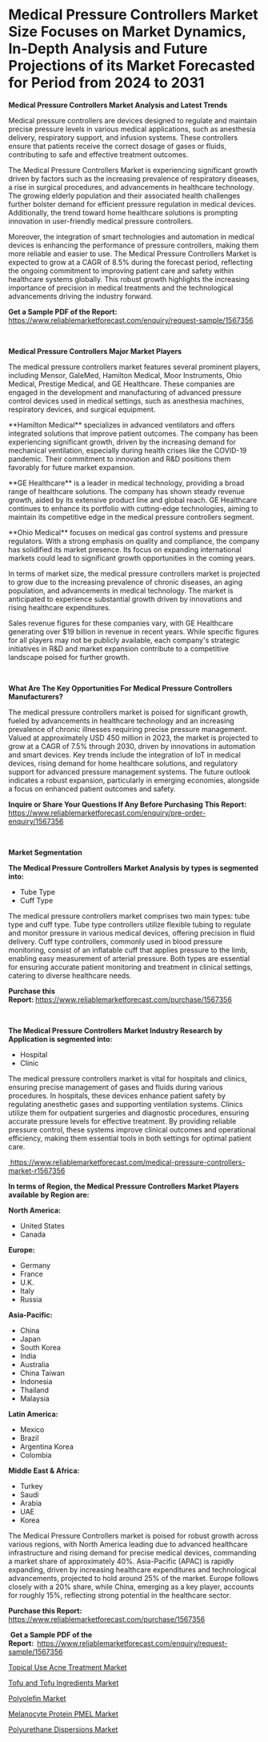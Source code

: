 <p><h1>Medical Pressure Controllers Market Size Focuses on Market Dynamics, In-Depth Analysis and Future Projections of its Market Forecasted for Period from 2024 to 2031</h1></p><p><strong>Medical Pressure Controllers Market Analysis and Latest Trends</strong></p>
<p><p>Medical pressure controllers are devices designed to regulate and maintain precise pressure levels in various medical applications, such as anesthesia delivery, respiratory support, and infusion systems. These controllers ensure that patients receive the correct dosage of gases or fluids, contributing to safe and effective treatment outcomes.</p><p>The Medical Pressure Controllers Market is experiencing significant growth driven by factors such as the increasing prevalence of respiratory diseases, a rise in surgical procedures, and advancements in healthcare technology. The growing elderly population and their associated health challenges further bolster demand for efficient pressure regulation in medical devices. Additionally, the trend toward home healthcare solutions is prompting innovation in user-friendly medical pressure controllers.</p><p>Moreover, the integration of smart technologies and automation in medical devices is enhancing the performance of pressure controllers, making them more reliable and easier to use. The Medical Pressure Controllers Market is expected to grow at a CAGR of 8.5% during the forecast period, reflecting the ongoing commitment to improving patient care and safety within healthcare systems globally. This robust growth highlights the increasing importance of precision in medical treatments and the technological advancements driving the industry forward.</p></p>
<p><strong>Get a Sample PDF of the Report:&nbsp;</strong> <a href="https://www.reliablemarketforecast.com/enquiry/request-sample/1567356">https://www.reliablemarketforecast.com/enquiry/request-sample/1567356</a></p>
<p>&nbsp;</p>
<p><strong>Medical Pressure Controllers Major Market Players</strong></p>
<p><p>The medical pressure controllers market features several prominent players, including Mensor, GaleMed, Hamilton Medical, Moor Instruments, Ohio Medical, Prestige Medical, and GE Healthcare. These companies are engaged in the development and manufacturing of advanced pressure control devices used in medical settings, such as anesthesia machines, respiratory devices, and surgical equipment.</p><p>**Hamilton Medical** specializes in advanced ventilators and offers integrated solutions that improve patient outcomes. The company has been experiencing significant growth, driven by the increasing demand for mechanical ventilation, especially during health crises like the COVID-19 pandemic. Their commitment to innovation and R&D positions them favorably for future market expansion.</p><p>**GE Healthcare** is a leader in medical technology, providing a broad range of healthcare solutions. The company has shown steady revenue growth, aided by its extensive product line and global reach. GE Healthcare continues to enhance its portfolio with cutting-edge technologies, aiming to maintain its competitive edge in the medical pressure controllers segment.</p><p>**Ohio Medical** focuses on medical gas control systems and pressure regulators. With a strong emphasis on quality and compliance, the company has solidified its market presence. Its focus on expanding international markets could lead to significant growth opportunities in the coming years.</p><p>In terms of market size, the medical pressure controllers market is projected to grow due to the increasing prevalence of chronic diseases, an aging population, and advancements in medical technology. The market is anticipated to experience substantial growth driven by innovations and rising healthcare expenditures.</p><p>Sales revenue figures for these companies vary, with GE Healthcare generating over $19 billion in revenue in recent years. While specific figures for all players may not be publicly available, each company's strategic initiatives in R&D and market expansion contribute to a competitive landscape poised for further growth.</p></p>
<p>&nbsp;</p>
<p><strong>What Are The Key Opportunities For Medical Pressure Controllers Manufacturers?</strong></p>
<p><p>The medical pressure controllers market is poised for significant growth, fueled by advancements in healthcare technology and an increasing prevalence of chronic illnesses requiring precise pressure management. Valued at approximately USD 450 million in 2023, the market is projected to grow at a CAGR of 7.5% through 2030, driven by innovations in automation and smart devices. Key trends include the integration of IoT in medical devices, rising demand for home healthcare solutions, and regulatory support for advanced pressure management systems. The future outlook indicates a robust expansion, particularly in emerging economies, alongside a focus on enhanced patient outcomes and safety.</p></p>
<p><strong>Inquire or Share Your Questions If Any Before Purchasing This Report:</strong> <a href="https://www.reliablemarketforecast.com/enquiry/pre-order-enquiry/1567356">https://www.reliablemarketforecast.com/enquiry/pre-order-enquiry/1567356</a></p>
<p>&nbsp;</p>
<p><strong>Market Segmentation</strong></p>
<p><strong>The Medical Pressure Controllers Market Analysis by types is segmented into:</strong></p>
<p><ul><li>Tube Type</li><li>Cuff Type</li></ul></p>
<p><p>The medical pressure controllers market comprises two main types: tube type and cuff type. Tube type controllers utilize flexible tubing to regulate and monitor pressure in various medical devices, offering precision in fluid delivery. Cuff type controllers, commonly used in blood pressure monitoring, consist of an inflatable cuff that applies pressure to the limb, enabling easy measurement of arterial pressure. Both types are essential for ensuring accurate patient monitoring and treatment in clinical settings, catering to diverse healthcare needs.</p></p>
<p><strong>Purchase this Report:&nbsp;</strong><a href="https://www.reliablemarketforecast.com/purchase/1567356">https://www.reliablemarketforecast.com/purchase/1567356</a></p>
<p>&nbsp;</p>
<p><strong>The Medical Pressure Controllers Market Industry Research by Application is segmented into:</strong></p>
<p><ul><li>Hospital</li><li>Clinic</li></ul></p>
<p><p>The medical pressure controllers market is vital for hospitals and clinics, ensuring precise management of gases and fluids during various procedures. In hospitals, these devices enhance patient safety by regulating anesthetic gases and supporting ventilation systems. Clinics utilize them for outpatient surgeries and diagnostic procedures, ensuring accurate pressure levels for effective treatment. By providing reliable pressure control, these systems improve clinical outcomes and operational efficiency, making them essential tools in both settings for optimal patient care.</p></p>
<p><a href="https://www.reliablemarketforecast.com/medical-pressure-controllers-market-r1567356">&nbsp;https://www.reliablemarketforecast.com/medical-pressure-controllers-market-r1567356</a></p>
<p><strong>In terms of Region, the Medical Pressure Controllers Market Players available by Region are:</strong></p>
<p>
    <p> <strong> North America: </strong>
        <ul>
            <li>United States</li>
            <li>Canada</li>
        </ul>
        </p> 
    <p> <strong> Europe: </strong>
        <ul>
            <li>Germany</li>
            <li>France</li>
            <li>U.K.</li>
            <li>Italy</li>
            <li>Russia</li>
        </ul>
        </p> 
    <p> <strong> Asia-Pacific: </strong>
        <ul>
            <li>China</li>
            <li>Japan</li>
            <li>South Korea</li>
            <li>India</li>
            <li>Australia</li>
            <li>China Taiwan</li>
            <li>Indonesia</li>
            <li>Thailand</li>
            <li>Malaysia</li>
        </ul>
        </p> 
    <p> <strong> Latin America: </strong>
        <ul>
            <li>Mexico</li>
            <li>Brazil</li>
            <li>Argentina Korea</li>
            <li>Colombia</li>
        </ul>
        </p> 
    <p> <strong> Middle East & Africa: </strong>
        <ul>
            <li>Turkey</li>
            <li>Saudi</li>
            <li>Arabia</li>
            <li>UAE</li>
            <li>Korea</li>
        </ul>
    </p>
    </p>
<p><p>The Medical Pressure Controllers market is poised for robust growth across various regions, with North America leading due to advanced healthcare infrastructure and rising demand for precise medical devices, commanding a market share of approximately 40%. Asia-Pacific (APAC) is rapidly expanding, driven by increasing healthcare expenditures and technological advancements, projected to hold around 25% of the market. Europe follows closely with a 20% share, while China, emerging as a key player, accounts for roughly 15%, reflecting strong potential in the healthcare sector.</p></p>
<p><strong>Purchase this Report: </strong><a href="https://www.reliablemarketforecast.com/purchase/1567356">https://www.reliablemarketforecast.com/purchase/1567356</a></p>
<p>&nbsp;<strong>Get a Sample PDF of the Report:&nbsp;&nbsp;</strong><a href="https://www.reliablemarketforecast.com/enquiry/request-sample/1567356">https://www.reliablemarketforecast.com/enquiry/request-sample/1567356</a></p>
<p><strong></strong></p>
<p><p><a href="https://issuu.com/reportprime-2/docs/topical-use-acne-treatment-market-s_35a983409993a8">Topical Use Acne Treatment Market</a></p><p><a href="https://issuu.com/reportprime-2/docs/tofu-and-tofu-ingredients-market-si_6e5499860d6998">Tofu and Tofu Ingredients Market</a></p><p><a href="https://www.linkedin.com/pulse/polyolefin-market-share-analysis-growth-trends-forecasts-mpevf?trackingId=RaoUC6nPSaSpPw65YXp9cw%3D%3D">Polyolefin Market</a></p><p><a href="https://medium.com/@appleblossomclinic/global-melanocyte-protein-pmel-market-opportunities-and-forecast-for-period-from-2024-to-2031-77df4ba733ab">Melanocyte Protein PMEL Market</a></p><p><a href="https://www.linkedin.com/pulse/pioneering-growth-analyzing-global-polyurethane-dispersions-inkqf?trackingId=F4EbXgm6S460rlY6AZfGmg%3D%3D">Polyurethane Dispersions Market</a></p></p>